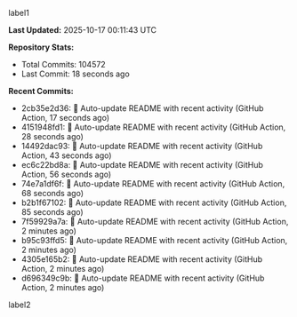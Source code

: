 
label1 
<!-- ACTIVITY_START -->
**Last Updated:** 2025-10-17 00:11:43 UTC

**Repository Stats:**
- Total Commits: 104572
- Last Commit: 18 seconds ago

**Recent Commits:**
- 2cb35e2d36: 🤖 Auto-update README with recent activity (GitHub Action, 17 seconds ago)
- 4151948fd1: 🤖 Auto-update README with recent activity (GitHub Action, 28 seconds ago)
- 14492dac93: 🤖 Auto-update README with recent activity (GitHub Action, 43 seconds ago)
- ec6c22bd8a: 🤖 Auto-update README with recent activity (GitHub Action, 56 seconds ago)
- 74e7a1df6f: 🤖 Auto-update README with recent activity (GitHub Action, 68 seconds ago)
- b2b1f67102: 🤖 Auto-update README with recent activity (GitHub Action, 85 seconds ago)
- 7f59929a7a: 🤖 Auto-update README with recent activity (GitHub Action, 2 minutes ago)
- b95c93ffd5: 🤖 Auto-update README with recent activity (GitHub Action, 2 minutes ago)
- 4305e165b2: 🤖 Auto-update README with recent activity (GitHub Action, 2 minutes ago)
- d696349c9b: 🤖 Auto-update README with recent activity (GitHub Action, 2 minutes ago)
<!-- ACTIVITY_END -->

label2
